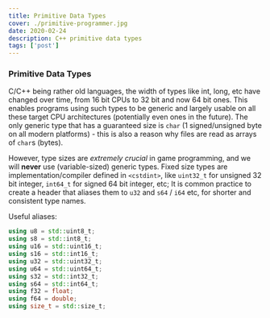 ```yaml
---
title: Primitive Data Types
cover: ./primitive-programmer.jpg
date: 2020-02-24
description: C++ primitive data types
tags: ['post']
---
```


### Primitive Data Types

C/C++ being rather old languages, the width of types like int, long, etc have changed over time, from 16 bit CPUs to 32 bit and now 64 bit ones. This enables programs using such types to be generic and largely usable on all these target CPU architectures (potentially even ones in the future). The only generic type that has a guaranteed size is `char` (1 signed/unsigned byte on all modern platforms) - this is also a reason why files are read as arrays of `char`s (bytes).

However, type sizes are *extremely crucial* in game programming, and we will **never** use (variable-sized) generic types. Fixed size types are implementation/compiler defined in `<cstdint>`, like `uint32_t` for unsigned 32 bit integer, `int64_t` for signed 64 bit integer, etc; It is common practice to create a header that aliases them to `u32` and `s64` / `i64` etc, for shorter and consistent type names.

Useful aliases:
```cpp
using u8 = std::uint8_t;
using s8 = std::int8_t;
using u16 = std::uint16_t;
using s16 = std::int16_t;
using u32 = std::uint32_t;
using u64 = std::uint64_t;
using s32 = std::int32_t;
using s64 = std::int64_t;
using f32 = float;
using f64 = double;
using size_t = std::size_t;
```
